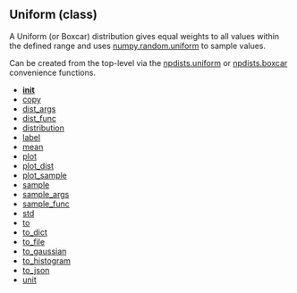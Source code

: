 ## Uniform (class)


A Uniform (or Boxcar) distribution gives equal weights to all values within
the defined range and uses [numpy.random.uniform](https://docs.scipy.org/doc/numpy/reference/generated/numpy.random.uniform.html)
to sample values.

Can be created from the top-level via the [npdists.uniform](npdists.uniform.md) or
[npdists.boxcar](npdists.boxcar.md) convenience functions.



* [__init__](Uniform.__init__.md)
* [copy](Uniform.copy.md)
* [dist_args](Uniform.dist_args.md)
* [dist_func](Uniform.dist_func.md)
* [distribution](Uniform.distribution.md)
* [label](Uniform.label.md)
* [mean](Uniform.mean.md)
* [plot](Uniform.plot.md)
* [plot_dist](Uniform.plot_dist.md)
* [plot_sample](Uniform.plot_sample.md)
* [sample](Uniform.sample.md)
* [sample_args](Uniform.sample_args.md)
* [sample_func](Uniform.sample_func.md)
* [std](Uniform.std.md)
* [to](Uniform.to.md)
* [to_dict](Uniform.to_dict.md)
* [to_file](Uniform.to_file.md)
* [to_gaussian](Uniform.to_gaussian.md)
* [to_histogram](Uniform.to_histogram.md)
* [to_json](Uniform.to_json.md)
* [unit](Uniform.unit.md)
